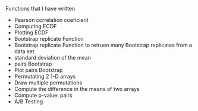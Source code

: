 Functions that I have written
- Pearson correlation coeficient
- Computing ECDF
- Plotting ECDF
- Bootstrap replicate Function
- Bootstrap replicate Function to retruen many Bootstrap replicates from a data set
- standard deviation of the mean
- pairs Bootstrap
- Plot pairs Bootstrap
- Permutating 2 1-D arrays
- Draw multiple permutations
- Compute the difference in the means of two arrays
- Compute p-value: pairs
- A/B Testing
